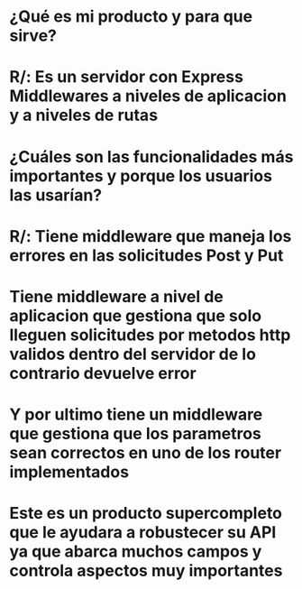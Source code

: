 # ¿Qué es mi producto y para que sirve?
# R/: Es un servidor con Express Middlewares a niveles de aplicacion y a niveles de rutas

# ¿Cuáles son las funcionalidades más importantes y porque los usuarios las usarían?
# R/: Tiene middleware que maneja los errores en las solicitudes Post y Put
# Tiene middleware a nivel de aplicacion que gestiona que solo lleguen solicitudes por metodos http  validos dentro del servidor de lo contrario devuelve error
# Y por ultimo tiene un middleware que gestiona que los parametros sean correctos en uno de los router implementados
# Este es un producto supercompleto que le ayudara a robustecer su API ya que abarca muchos campos y controla aspectos muy importantes
